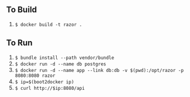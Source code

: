 ## To Build

1. `$ docker build -t razor .`

## To Run

1. `$ bundle install --path vendor/bundle`
1. `$ docker run -d --name db postgres`
1. `$ docker run -d --name app --link db:db -v $(pwd):/opt/razor -p 8080:8080 razor`
1. `$ ip=$(boot2docker ip)`
1. `$ curl http://$ip:8080/api`
